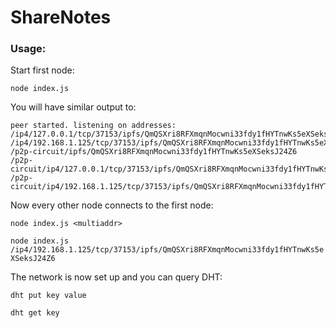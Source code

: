 # ShareNotes

### Usage:

Start first node:

`node index.js`

You will have similar output to:

```console
peer started. listening on addresses:
/ip4/127.0.0.1/tcp/37153/ipfs/QmQSXri8RFXmqnMocwni33fdy1fHYTnwKs5eXSeksJ24Z6
/ip4/192.168.1.125/tcp/37153/ipfs/QmQSXri8RFXmqnMocwni33fdy1fHYTnwKs5eXSeksJ24Z6
/p2p-circuit/ipfs/QmQSXri8RFXmqnMocwni33fdy1fHYTnwKs5eXSeksJ24Z6
/p2p-circuit/ip4/127.0.0.1/tcp/37153/ipfs/QmQSXri8RFXmqnMocwni33fdy1fHYTnwKs5eXSeksJ24Z6
/p2p-circuit/ip4/192.168.1.125/tcp/37153/ipfs/QmQSXri8RFXmqnMocwni33fdy1fHYTnwKs5eXSeksJ24Z6
```


Now every other node connects to the first node:

`node index.js <multiaddr>`

`node index.js /ip4/192.168.1.125/tcp/37153/ipfs/QmQSXri8RFXmqnMocwni33fdy1fHYTnwKs5eXSeksJ24Z6`

The network is now set up and you can query DHT:

`dht put key value`

`dht get key`